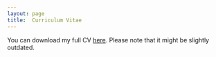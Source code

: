 ```yaml
---
layout: page
title:  Curriculum Vitae
---
```


You can download my full CV [here](/ChrisSimpson_CV.pdf).
Please note that it might be slightly outdated.